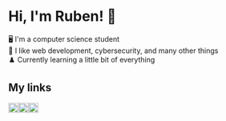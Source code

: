 # Hi, I'm Ruben! :wave:

:desktop_computer: I'm a computer science student <br>
:star2: I like web development, cybersecurity, and many other things <br>
:chess_pawn: Currently learning a little bit of everything

## My links

<div style="display:flex;">
  <a href="https://www.linkedin.com/in/ruben-clerc/">
    <img src="https://image.flaticon.com/icons/png/512/174/174857.png" height="20px">
  </a>
  
  <a href="http://rubenclerc.github.io">
    <img src="https://img.icons8.com/pastel-glyph/2x/website--v2.png" height="20px">
  </a>
  
  <a href="http://tryhackme.com/p/BrandonBg">
    <img src="https://assets.tryhackme.com/img/logo/tryhackme_logo_full.svg" height="20px">
  </a>
</div>

